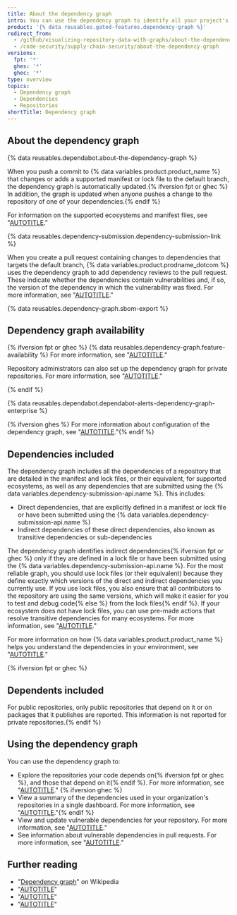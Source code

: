 ```yaml
---
title: About the dependency graph
intro: You can use the dependency graph to identify all your project's dependencies. The dependency graph supports a range of popular package ecosystems.
product: '{% data reusables.gated-features.dependency-graph %}'
redirect_from:
  - /github/visualizing-repository-data-with-graphs/about-the-dependency-graph
  - /code-security/supply-chain-security/about-the-dependency-graph
versions:
  fpt: '*'
  ghes: '*'
  ghec: '*'
type: overview
topics:
  - Dependency graph
  - Dependencies
  - Repositories
shortTitle: Dependency graph
---
```

<!--Marketing-LINK: From /features/security and /features/security/software-supply-chain pages "How GitHub's dependency graph is generated".-->

## About the dependency graph

{% data reusables.dependabot.about-the-dependency-graph %}

When you push a commit to {% data variables.product.product_name %} that changes or adds a supported manifest or lock file to the default branch, the dependency graph is automatically updated.{% ifversion fpt or ghec %} In addition, the graph is updated when anyone pushes a change to the repository of one of your dependencies.{% endif %}

For information on the supported ecosystems and manifest files, see "[AUTOTITLE](/code-security/supply-chain-security/understanding-your-software-supply-chain/dependency-graph-supported-package-ecosystems#supported-package-ecosystems)."

{% data reusables.dependency-submission.dependency-submission-link %}

When you create a pull request containing changes to dependencies that targets the default branch, {% data variables.product.prodname_dotcom %} uses the dependency graph to add dependency reviews to the pull request. These indicate whether the dependencies contain vulnerabilities and, if so, the version of the dependency in which the vulnerability was fixed. For more information, see "[AUTOTITLE](/code-security/supply-chain-security/understanding-your-software-supply-chain/about-dependency-review)."

{% data reusables.dependency-graph.sbom-export %}

## Dependency graph availability

{% ifversion fpt or ghec %}
{% data reusables.dependency-graph.feature-availability %} For more information, see "[AUTOTITLE](/repositories/managing-your-repositorys-settings-and-features/enabling-features-for-your-repository/managing-security-and-analysis-settings-for-your-repository)."

Repository administrators can also set up the dependency graph for private repositories. For more information, see "[AUTOTITLE](/code-security/supply-chain-security/understanding-your-software-supply-chain/configuring-the-dependency-graph)."

{% endif %}

{% data reusables.dependabot.dependabot-alerts-dependency-graph-enterprise %}

{% ifversion ghes %}
For more information about configuration of the dependency graph, see "[AUTOTITLE](/code-security/supply-chain-security/understanding-your-software-supply-chain/configuring-the-dependency-graph)."{% endif %}

## Dependencies included

The dependency graph includes all the dependencies of a repository that are detailed in the manifest and lock files, or their equivalent, for supported ecosystems, as well as any dependencies that are submitted using the {% data variables.dependency-submission-api.name %}. This includes:

* Direct dependencies, that are explicitly defined in a manifest or lock file or have been submitted using the {% data variables.dependency-submission-api.name %}
* Indirect dependencies of these direct dependencies, also known as transitive dependencies or sub-dependencies

The dependency graph identifies indirect dependencies{% ifversion fpt or ghec %} only if they are defined in a lock file or have been submitted using the {% data variables.dependency-submission-api.name %}. For the most reliable graph, you should use lock files (or their equivalent) because they define exactly which versions of the direct and indirect dependencies you currently use. If you use lock files, you also ensure that all contributors to the repository are using the same versions, which will make it easier for you to test and debug code{% else %} from the lock files{% endif %}. If your ecosystem does not have lock files, you can use pre-made actions that resolve transitive dependencies for many ecosystems. For more information, see "[AUTOTITLE](/code-security/supply-chain-security/understanding-your-software-supply-chain/using-the-dependency-submission-api#using-pre-made-actions)."

For more information on how {% data variables.product.product_name %} helps you understand the dependencies in your environment, see "[AUTOTITLE](/code-security/supply-chain-security/understanding-your-software-supply-chain/about-supply-chain-security)."

{% ifversion fpt or ghec %}

## Dependents included

For public repositories, only public repositories that depend on it or on packages that it publishes are reported. This information is not reported for private repositories.{% endif %}

## Using the dependency graph

You can use the dependency graph to:

* Explore the repositories your code depends on{% ifversion fpt or ghec %}, and those that depend on it{% endif %}. For more information, see "[AUTOTITLE](/code-security/supply-chain-security/understanding-your-software-supply-chain/exploring-the-dependencies-of-a-repository)." {% ifversion ghec %}
* View a summary of the dependencies used in your organization's repositories in a single dashboard. For more information, see "[AUTOTITLE](/organizations/collaborating-with-groups-in-organizations/viewing-insights-for-dependencies-in-your-organization#viewing-organization-dependency-insights)."{% endif %}
* View and update vulnerable dependencies for your repository. For more information, see "[AUTOTITLE](/code-security/dependabot/dependabot-alerts/about-dependabot-alerts)."
* See information about vulnerable dependencies in pull requests. For more information, see "[AUTOTITLE](/pull-requests/collaborating-with-pull-requests/reviewing-changes-in-pull-requests/reviewing-dependency-changes-in-a-pull-request)."

## Further reading

* "[Dependency graph](https://en.wikipedia.org/wiki/Dependency_graph)" on Wikipedia
* "[AUTOTITLE](/code-security/supply-chain-security/understanding-your-software-supply-chain/exploring-the-dependencies-of-a-repository)"
* "[AUTOTITLE](/code-security/dependabot/dependabot-alerts/viewing-and-updating-dependabot-alerts)"
* "[AUTOTITLE](/code-security/dependabot/working-with-dependabot/troubleshooting-the-detection-of-vulnerable-dependencies)"
